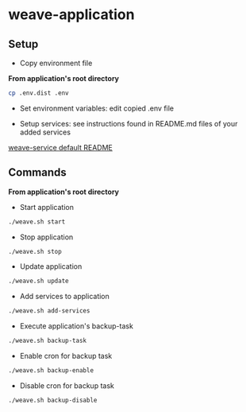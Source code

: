 # weave-application

## Setup

- Copy environment file

**From application's root directory**
```bash
cp .env.dist .env
```

- Set environment variables: edit copied .env file

- Setup services: see instructions found in README.md files of your added services

[weave-service default README](./weave/default-service/README.md)

## Commands
**From application's root directory**

- Start application
```bash
./weave.sh start
```

- Stop application
```bash
./weave.sh stop
```

- Update application
```bash
./weave.sh update
```

- Add services to application
```bash
./weave.sh add-services
```

- Execute application's backup-task
```bash
./weave.sh backup-task
```

- Enable cron for backup task
```bash
./weave.sh backup-enable
```

- Disable cron for backup task
```bash
./weave.sh backup-disable
```
